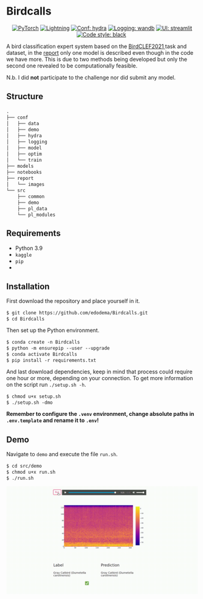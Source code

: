# Birdcalls

<p align="center">
    <a href="https://pytorch.org/get-started/locally/"><img alt="PyTorch" src="https://img.shields.io/badge/-PyTorch-red?logo=pytorch&labelColor=gray"></a>
    <a href="https://pytorchlightning.ai/"><img alt="Lightning" src="https://img.shields.io/badge/code-Lightning-blueviolet"></a>
    <a href="https://hydra.cc/"><img alt="Conf: hydra" src="https://img.shields.io/badge/conf-hydra-blue"></a>
    <a href="https://wandb.ai/site"><img alt="Logging: wandb" src="https://img.shields.io/badge/logging-wandb-yellow"></a>
    <a href="https://streamlit.io/"><img alt="UI: streamlit" src="https://img.shields.io/badge/ui-streamlit-orange"></a>
    <a href="https://black.readthedocs.io/en/stable/"><img alt="Code style: black" src="https://img.shields.io/badge/code%20style-black-000000.svg"></a>
    <a href="https://github.com/lucmos/nn-template"> <img src="https://shields.io/badge/-nn--template-emerald?style=flat&logo=github&labelColor=gray" alt=""></a> 
</p>

A bird classification expert system based on the <a href="https://www.kaggle.com/c/birdclef-2021/data"> BirdCLEF2021 </a> task and dataset, in the [report](report/main.pdf) only one model is described even though in the code we have more.
This is due to two methods being developed but only the second one revealed to be computationally feasible.

N.b. I did **not** participate to the challenge nor did submit any model.

## Structure
```
.
├── conf
│   ├── data
│   ├── demo
│   ├── hydra
│   ├── logging
│   ├── model
│   ├── optim
│   └── train
├── models
├── notebooks
├── report
│   └── images
└── src
    ├── common
    ├── demo
    ├── pl_data
    └── pl_modules
```

## Requirements
- Python 3.9
- `kaggle`
- `pip`
- 
## Installation

First download the repository and place yourself in it.
```angular2html
$ git clone https://github.com/edodema/Birdcalls.git
$ cd Birdcalls
```
Then set up the Python environment.
```
$ conda create -n Birdcalls
$ python -m ensurepip --user --upgrade
$ conda activate Birdcalls
$ pip install -r requirements.txt
```
And last download dependencies, keep in mind that process could require one hour or more, depending on your connection. 
To get more information on the script run `./setup.sh -h`.

```
$ chmod u+x setup.sh
$ ./setup.sh -dmo
```

**Remember to configure the  `.venv` environment, change absolute paths in `.env.template` and rename it to `.env`!**

## Demo
Navigate to `demo` and execute the file `run.sh`.
```
$ cd src/demo
$ chmod u+x run.sh
$ ./run.sh
```
![](report/images/demo.gif)
